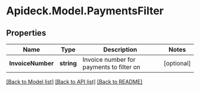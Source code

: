 # Apideck.Model.PaymentsFilter

## Properties

Name | Type | Description | Notes
------------ | ------------- | ------------- | -------------
**InvoiceNumber** | **string** | Invoice number for payments to filter on | [optional] 

[[Back to Model list]](../README.md#documentation-for-models) [[Back to API list]](../README.md#documentation-for-api-endpoints) [[Back to README]](../README.md)

